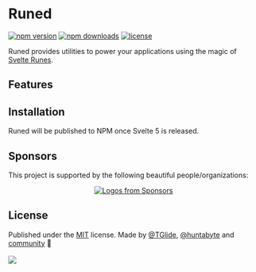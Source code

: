 # Runed

<!-- automd:badges license name="runed" color="green" github="svecosystem/runed" -->

[![npm version](https://flat.badgen.net/npm/v/runed?color=green)](https://npmjs.com/package/runed)
[![npm downloads](https://flat.badgen.net/npm/dm/runed?color=green)](https://npmjs.com/package/runed)
[![license](https://flat.badgen.net/github/license/svecosystem/runed?color=green)](https://github.com/svecosystem/runed/blob/main/LICENSE)

<!-- /automd -->

Runed provides utilities to power your applications using the magic of [Svelte Runes](https://svelte.dev/blog/runes).

## Features

## Installation

Runed will be published to NPM once Svelte 5 is released.

## Sponsors

This project is supported by the following beautiful people/organizations:

<p align="center">
  <a href="https://github.com/sponsors/huntabyte">
    <img src='https://cdn.jsdelivr.net/gh/huntabyte/static/sponsors.svg' alt="Logos from Sponsors" />
  </a>
</p>

## License

<!-- automd:contributors license=MIT author="huntabyte" -->

Published under the [MIT](https://github.com/svecosystem/runed/blob/main/LICENSE) license.
Made by [@TGlide](https://github.com/tglide), [@huntabyte](https://github.com/huntabyte) and [community](https://github.com/svecosystem/runed/graphs/contributors) 💛
<br><br>
<a href="https://github.com/svecosystem/runed/graphs/contributors">
<img src="https://contrib.rocks/image?repo=svecosystem/runed" />
</a>

<!-- /automd -->
